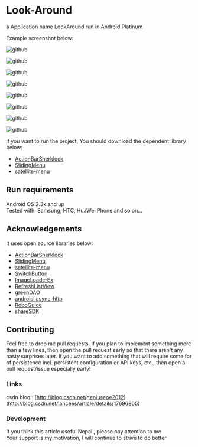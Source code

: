Look-Around
===========

a Application name LookAround run in Android Platinum

Example screenshot below:

![github](https://github.com/geniusgithub/Look-Around/blob/master/images/m1.png?raw=true "github")  

![github](https://github.com/geniusgithub/Look-Around/blob/master/images/m2.png?raw=true "github")  

![github](https://github.com/geniusgithub/Look-Around/blob/master/images/m3.png?raw=true "github")  

![github](https://github.com/geniusgithub/Look-Around/blob/master/images/m4.png?raw=true "github")  

![github](https://github.com/geniusgithub/Look-Around/blob/master/images/m5.png?raw=true "github")  

![github](https://github.com/geniusgithub/Look-Around/blob/master/images/m6.png?raw=true "github")  


![github](https://github.com/geniusgithub/Look-Around/blob/master/images/m7.png?raw=true  "github")  

![github](https://github.com/geniusgithub/Look-Around/blob/master/images/m8.png?raw=true  "github")  


if you want to run the project, You should download the dependent library below:
* [ActionBarSherklock](https://github.com/JakeWharton/ActionBarSherlock)
* [SlidingMenu](https://github.com/jfeinstein10/SlidingMenu)
* [satellite-menu](https://github.com/geniusgithub/android-satellite-menu)


Run requirements
------------------------------
Android OS 2.3x and up<br />
Tested with: Samsung, HTC, HuaWei Phone and so on...

## Acknowledgements
It uses open source libraries below:
* [ActionBarSherklock](https://github.com/JakeWharton/ActionBarSherlock)
* [SlidingMenu](https://github.com/jfeinstein10/SlidingMenu)
* [satellite-menu](https://github.com/geniusgithub/android-satellite-menu)
* [SwitchButton](https://github.com/Issacw0ng/SwitchButton)
* [ImageLoaderEx](https://github.com/geniusgithub/SyncLoaderBitmapDemo)
* [RefreshListView](https://github.com/chrisbanes/Android-PullToRefresh)
* [greenDAO](https://github.com/greenrobot/greenDAO)
* [android-async-http](https://github.com/geniusgithub/android-async-http)
* [RoboGuice](https://github.com/geniusgithub/RoboGuice)
* [shareSDK](http://sharesdk.cn/Download)

Contributing
------------------------------
Feel free to drop me pull requests. If you plan to implement something more than a few lines, then open the pull request early so that there aren't any nasty surprises later.
If you want to add something that will require some for of persistence incl. persistent configuration or API keys, etc., then open a pull request/issue especially early!


### Links
csdn blog : [http://blog.csdn.net/geniuseoe2012](http://blog.csdn.net/lancees/article/details/17696805)<br /> 


### Development
If you think this article useful Nepal , please pay attention to me<br />
Your support is my motivation, I will continue to strive to do better
